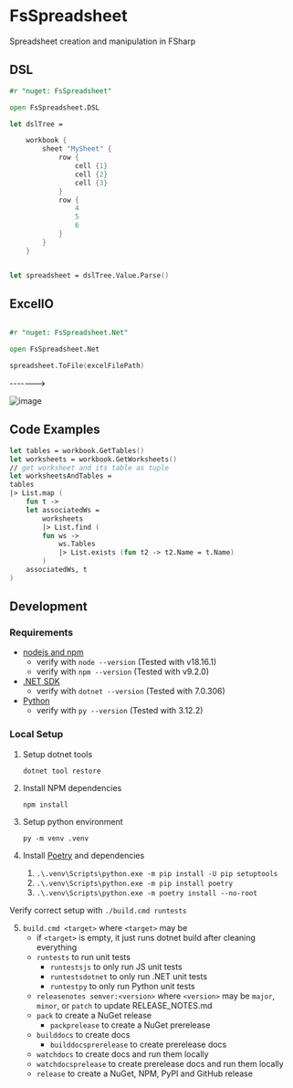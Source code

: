 # FsSpreadsheet
Spreadsheet creation and manipulation in FSharp

## DSL 
```fsharp
#r "nuget: FsSpreadsheet"

open FsSpreadsheet.DSL

let dslTree = 

    workbook {
        sheet "MySheet" {
            row {
                cell {1}
                cell {2}
                cell {3}
            }
            row {
                4
                5
                6
            }
        }
    }


let spreadsheet = dslTree.Value.Parse()
```
## ExcelIO

```fsharp

#r "nuget: FsSpreadsheet.Net"

open FsSpreadsheet.Net

spreadsheet.ToFile(excelFilePath)

```

------->

![image](https://user-images.githubusercontent.com/17880410/167841765-f67e1fa2-3806-4f32-9223-bdecc8253568.png)

## Code Examples

```fsharp
let tables = workbook.GetTables()
let worksheets = workbook.GetWorksheets()
// get worksheet and its table as tuple
let worksheetsAndTables =
tables
|> List.map (
    fun t ->
	let associatedWs = 
	    worksheets
	    |> List.find (
		fun ws -> 
		    ws.Tables
		    |> List.exists (fun t2 -> t2.Name = t.Name)
	    )
	associatedWs, t
)
```


## Development

### Requirements

- [nodejs and npm](https://nodejs.org/en/download)
    - verify with `node --version` (Tested with v18.16.1)
    - verify with `npm --version` (Tested with v9.2.0)
- [.NET SDK](https://dotnet.microsoft.com/en-us/download)
    - verify with `dotnet --version` (Tested with 7.0.306)
- [Python](https://www.python.org/downloads/)
    - verify with `py --version` (Tested with 3.12.2)

### Local Setup

1. Setup dotnet tools

   `dotnet tool restore`

2. Install NPM dependencies
   
   `npm install`

3. Setup python environment
    
   `py -m venv .venv`

4. Install [Poetry](https://python-poetry.org/) and dependencies

   1. `.\.venv\Scripts\python.exe -m pip install -U pip setuptools`
   2. `.\.venv\Scripts\python.exe -m pip install poetry`
   3. `.\.venv\Scripts\python.exe -m poetry install --no-root`

Verify correct setup with `./build.cmd runtests` 

5. `build.cmd <target>` where `<target>` may be
    - if `<target>` is empty, it just runs dotnet build after cleaning everything
    - `runtests` to run unit tests
      - `runtestsjs` to only run JS unit tests
	  - `runtestsdotnet` to only run .NET unit tests
      - `runtestpy` to only run Python unit tests
    - `releasenotes semver:<version>` where `<version>` may be `major`, `minor`, or `patch` to update RELEASE_NOTES.md
    - `pack` to create a NuGet release
      - `packprelease` to create a NuGet prerelease
    - `builddocs` to create docs
      - `builddocsprerelease` to create prerelease docs
  	- `watchdocs` to create docs and run them locally
  	- `watchdocsprelease` to create prerelease docs and run them locally
    - `release` to create a NuGet, NPM, PyPI and GitHub release 
